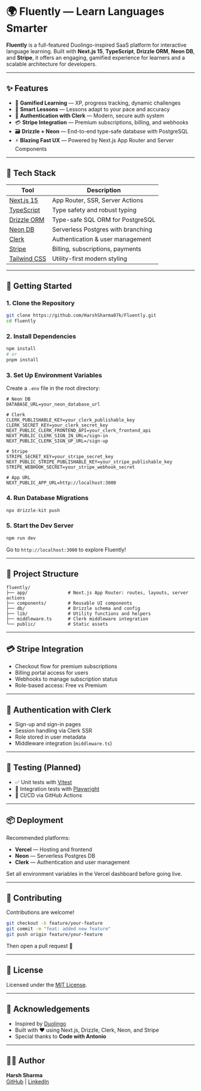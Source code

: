 # 🌍 Fluently — Learn Languages Smarter

**Fluently** is a full-featured Duolingo-inspired SaaS platform for interactive language learning. Built with **Next.js 15**, **TypeScript**, **Drizzle ORM**, **Neon DB**, and **Stripe**, it offers an engaging, gamified experience for learners and a scalable architecture for developers.

---

## ✨ Features

- 🎯 **Gamified Learning** — XP, progress tracking, dynamic challenges
- 🧠 **Smart Lessons** — Lessons adapt to your pace and accuracy
- 🔐 **Authentication with Clerk** — Modern, secure auth system
- 💳 **Stripe Integration** — Premium subscriptions, billing, and webhooks
- 🗃 **Drizzle + Neon** — End-to-end type-safe database with PostgreSQL
- ⚡ **Blazing Fast UX** — Powered by Next.js App Router and Server Components

---

## 🧰 Tech Stack

| Tool                  | Description                                 |
|-----------------------|---------------------------------------------|
| [Next.js 15](https://nextjs.org/)      | App Router, SSR, Server Actions              |
| [TypeScript](https://www.typescriptlang.org/) | Type safety and robust typing       |
| [Drizzle ORM](https://orm.drizzle.team/)      | Type-safe SQL ORM for PostgreSQL      |
| [Neon DB](https://neon.tech/)                 | Serverless Postgres with branching   |
| [Clerk](https://clerk.dev/)                   | Authentication & user management     |
| [Stripe](https://stripe.com/)                 | Billing, subscriptions, payments     |
| [Tailwind CSS](https://tailwindcss.com/)      | Utility-first modern styling         |

---

## 🚀 Getting Started

### 1. Clone the Repository

```bash
git clone https://github.com/HarshSharma07k/Fluently.git
cd fluently
```

### 2. Install Dependencies

```bash
npm install
# or
pnpm install
```

### 3. Set Up Environment Variables

Create a `.env` file in the root directory:

```env
# Neon DB
DATABASE_URL=your_neon_database_url

# Clerk
CLERK_PUBLISHABLE_KEY=your_clerk_publishable_key
CLERK_SECRET_KEY=your_clerk_secret_key
NEXT_PUBLIC_CLERK_FRONTEND_API=your_clerk_frontend_api
NEXT_PUBLIC_CLERK_SIGN_IN_URL=/sign-in
NEXT_PUBLIC_CLERK_SIGN_UP_URL=/sign-up

# Stripe
STRIPE_SECRET_KEY=your_stripe_secret_key
NEXT_PUBLIC_STRIPE_PUBLISHABLE_KEY=your_stripe_publishable_key
STRIPE_WEBHOOK_SECRET=your_stripe_webhook_secret

# App URL
NEXT_PUBLIC_APP_URL=http://localhost:3000
```

### 4. Run Database Migrations

```bash
npx drizzle-kit push
```

### 5. Start the Dev Server

```bash
npm run dev
```

Go to `http://localhost:3000` to explore Fluently!

---

## 📁 Project Structure

```
fluently/
├── app/               # Next.js App Router: routes, layouts, server actions
├── components/        # Reusable UI components
├── db/                # Drizzle schema and config
├── lib/               # Utility functions and helpers
├── middleware.ts      # Clerk middleware integration
└── public/            # Static assets
```

---

## 💳 Stripe Integration

- Checkout flow for premium subscriptions
- Billing portal access for users
- Webhooks to manage subscription status
- Role-based access: Free vs Premium

---

## 🔐 Authentication with Clerk

- Sign-up and sign-in pages
- Session handling via Clerk SSR
- Role stored in user metadata
- Middleware integration (`middleware.ts`)

---

## 🧪 Testing (Planned)

- ✅ Unit tests with [Vitest](https://vitest.dev/)
- 🔄 Integration tests with [Playwright](https://playwright.dev/)
- 🚀 CI/CD via GitHub Actions

---

## 📦 Deployment

Recommended platforms:

- **Vercel** — Hosting and frontend
- **Neon** — Serverless Postgres DB
- **Clerk** — Authentication and user management

Set all environment variables in the Vercel dashboard before going live.

---

## 🤝 Contributing

Contributions are welcome!

```bash
git checkout -b feature/your-feature
git commit -m "feat: added new feature"
git push origin feature/your-feature
```

Then open a pull request 🚀

---

## 📜 License

Licensed under the [MIT License](LICENSE).

---

## 🙌 Acknowledgements

- Inspired by [Duolingo](https://duolingo.com)
- Built with ❤️ using Next.js, Drizzle, Clerk, Neon, and Stripe
- Special thanks to **Code with Antonio**

---

## 👨‍💻 Author

**Harsh Sharma**  
[GitHub](https://github.com/HarshSharma07k) | [LinkedIn](https://www.linkedin.com/in/harsh-sharma-034433257)
